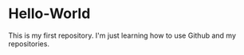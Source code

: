 # Hello-World
This is my first repository. I'm just learning how to use Github and my repositories.
